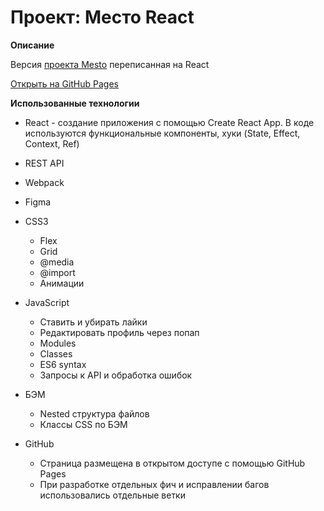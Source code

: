 # Проект: Место React

**Описание**

Версия [проекта Mesto](https://github.com/Inc0re/mesto) переписанная на React

[Открыть на GitHub Pages](https://inc0re.github.io/mesto-react/)

**Использованные технологии**

* React - создание приложения с помощью Create React App. В коде используются функциональные компоненты, хуки (State, Effect, Context, Ref)
* REST API
* Webpack
* Figma
* CSS3

  + Flex
  + Grid
  + @media
  + @import
  + Анимации
* JavaScript

  + Ставить и убирать лайки
  + Редактировать профиль через попап
  + Modules
  + Classes
  + ES6 syntax
  + Запросы к API и обработка ошибок
* БЭМ

  + Nested структура файлов
  + Классы CSS по БЭМ
* GitHub

  + Страница размещена в открытом доступе с помощью GitHub Pages
  + При разработке отдельных фич и исправлении багов использовались отдельные ветки
